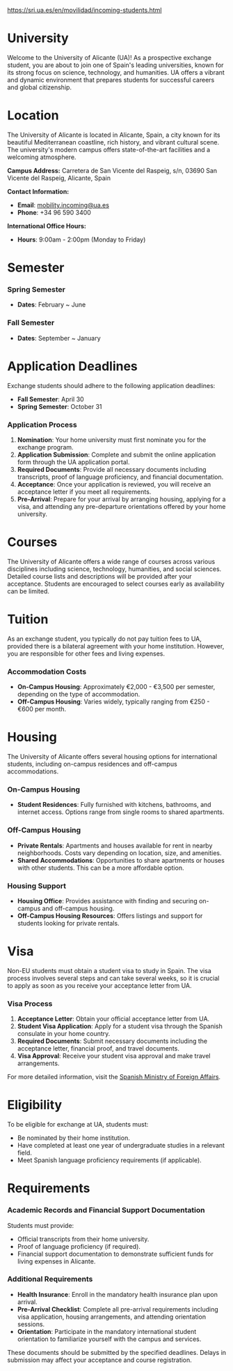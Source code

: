 https://sri.ua.es/en/movilidad/incoming-students.html

# University

Welcome to the University of Alicante (UA)! As a prospective exchange student, you are about to join one of Spain's leading universities, known for its strong focus on science, technology, and humanities. UA offers a vibrant and dynamic environment that prepares students for successful careers and global citizenship.

# Location

The University of Alicante is located in Alicante, Spain, a city known for its beautiful Mediterranean coastline, rich history, and vibrant cultural scene. The university's modern campus offers state-of-the-art facilities and a welcoming atmosphere.

**Campus Address:**
Carretera de San Vicente del Raspeig, s/n, 03690 San Vicente del Raspeig, Alicante, Spain

**Contact Information:**

- **Email**: mobility.incoming@ua.es
- **Phone**: +34 96 590 3400

**International Office Hours:**

- **Hours**: 9:00am - 2:00pm (Monday to Friday)

# Semester

### Spring Semester

- **Dates**: February ~ June

### Fall Semester

- **Dates**: September ~ January

# Application Deadlines

Exchange students should adhere to the following application deadlines:

- **Fall Semester**: April 30
- **Spring Semester**: October 31

### Application Process

1. **Nomination**: Your home university must first nominate you for the exchange program.
2. **Application Submission**: Complete and submit the online application form through the UA application portal.
3. **Required Documents**: Provide all necessary documents including transcripts, proof of language proficiency, and financial documentation.
4. **Acceptance**: Once your application is reviewed, you will receive an acceptance letter if you meet all requirements.
5. **Pre-Arrival**: Prepare for your arrival by arranging housing, applying for a visa, and attending any pre-departure orientations offered by your home university.

# Courses

The University of Alicante offers a wide range of courses across various disciplines including science, technology, humanities, and social sciences. Detailed course lists and descriptions will be provided after your acceptance. Students are encouraged to select courses early as availability can be limited.

# Tuition

As an exchange student, you typically do not pay tuition fees to UA, provided there is a bilateral agreement with your home institution. However, you are responsible for other fees and living expenses.

### Accommodation Costs

- **On-Campus Housing**: Approximately €2,000 - €3,500 per semester, depending on the type of accommodation.
- **Off-Campus Housing**: Varies widely, typically ranging from €250 - €600 per month.

# Housing

The University of Alicante offers several housing options for international students, including on-campus residences and off-campus accommodations.

### On-Campus Housing

- **Student Residences**: Fully furnished with kitchens, bathrooms, and internet access. Options range from single rooms to shared apartments.

### Off-Campus Housing

- **Private Rentals**: Apartments and houses available for rent in nearby neighborhoods. Costs vary depending on location, size, and amenities.
- **Shared Accommodations**: Opportunities to share apartments or houses with other students. This can be a more affordable option.

### Housing Support

- **Housing Office**: Provides assistance with finding and securing on-campus and off-campus housing.
- **Off-Campus Housing Resources**: Offers listings and support for students looking for private rentals.

# Visa

Non-EU students must obtain a student visa to study in Spain. The visa process involves several steps and can take several weeks, so it is crucial to apply as soon as you receive your acceptance letter from UA.

### Visa Process

1. **Acceptance Letter**: Obtain your official acceptance letter from UA.
2. **Student Visa Application**: Apply for a student visa through the Spanish consulate in your home country.
3. **Required Documents**: Submit necessary documents including the acceptance letter, financial proof, and travel documents.
4. **Visa Approval**: Receive your student visa approval and make travel arrangements.

For more detailed information, visit the [Spanish Ministry of Foreign Affairs](http://www.exteriores.gob.es/Portal/en/ServiciosAlCiudadano/InformacionParaExtranjeros/Paginas/Inicio.aspx).

# Eligibility

To be eligible for exchange at UA, students must:

- Be nominated by their home institution.
- Have completed at least one year of undergraduate studies in a relevant field.
- Meet Spanish language proficiency requirements (if applicable).

# Requirements

### Academic Records and Financial Support Documentation

Students must provide:

- Official transcripts from their home university.
- Proof of language proficiency (if required).
- Financial support documentation to demonstrate sufficient funds for living expenses in Alicante.

### Additional Requirements

- **Health Insurance**: Enroll in the mandatory health insurance plan upon arrival.
- **Pre-Arrival Checklist**: Complete all pre-arrival requirements including visa application, housing arrangements, and attending orientation sessions.
- **Orientation**: Participate in the mandatory international student orientation to familiarize yourself with the campus and services.

These documents should be submitted by the specified deadlines. Delays in submission may affect your acceptance and course registration.

